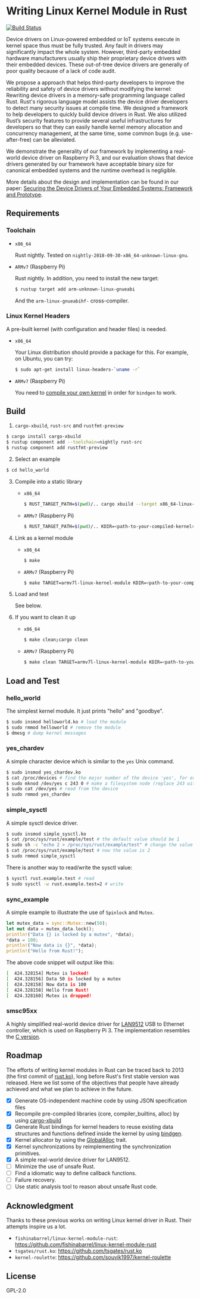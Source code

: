 # Writing Linux Kernel Module in Rust
[![Build Status](https://travis-ci.com/lizhuohua/linux-kernel-module-rust.svg?token=gQ3MGp1DXsVespCpQBDg&branch=master)](https://travis-ci.com/lizhuohua/linux-kernel-module-rust)

Device drivers on Linux-powered embedded or IoT systems execute in kernel
space thus must be fully trusted. Any fault in drivers may significantly
impact the whole system. However, third-party embedded hardware manufacturers
usually ship their proprietary device drivers with their embedded devices.
These out-of-tree device drivers are generally of poor quality because of a
lack of code audit.

We propose a approach that helps third-party developers to improve the
reliability and safety of device drivers without modifying the kernel:
Rewriting device drivers in a memory-safe programming language called Rust.
Rust's rigorous language model assists the device driver developers to detect
many security issues at compile time. We designed a framework to help
developers to quickly build device drivers in Rust. We also utilized Rust’s
security features to provide several useful infrastructures for developers so
that they can easily handle kernel memory allocation and concurrency
management, at the same time, some common bugs (e.g. use-after-free) can be
alleviated.

We demonstrate the generality of our framework by implementing a real-world
device driver on Raspberry Pi 3, and our evaluation shows that device drivers
generated by our framework have acceptable binary size for canonical embedded
systems and the runtime overhead is negligible.

More details about the design and implementation can be found in our paper: 
[Securing the Device Drivers of Your Embedded Systems: Framework and
Prototype](https://mssun.me/assets/ares19securing.pdf).

## Requirements

### Toolchain

* `x86_64`

    Rust nightly. Tested on `nightly-2018-09-30-x86_64-unknown-linux-gnu`.

* `ARMv7` (Raspberry Pi)

    Rust nightly. In addition,  you need to install the new target:
    ```bash
    $ rustup target add arm-unknown-linux-gnueabi
    ```
    And the `arm-linux-gnueabihf-` cross-compiler.

### Linux Kernel Headers

A pre-built kernel (with configuration and header files) is needed.

* `x86_64`

    Your Linux distribution should provide a package for this. For example, on Ubuntu, you can try:
    ```bash
    $ sudo apt-get install linux-headers-`uname -r`
    ```

* `ARMv7` (Raspberry Pi)

    You need to [compile your own kernel](https://www.raspberrypi.org/documentation/linux/kernel/building.md) in order for `bindgen` to work.

## Build

1. `cargo-xbuild`, `rust-src` and `rustfmt-preview`
```bash
$ cargo install cargo-xbuild
$ rustup component add --toolchain=nightly rust-src
$ rustup component add rustfmt-preview
```
2. Select an example
```bash
$ cd hello_world
```
3. Compile into a static library
    * `x86_64`
        ```bash
        $ RUST_TARGET_PATH=$(pwd)/.. cargo xbuild --target x86_64-linux-kernel-module
        ```
    * `ARMv7` (Raspberry Pi)
        ```bash
        $ RUST_TARGET_PATH=$(pwd)/.. KDIR=<path-to-your-compiled-kernel> cargo xbuild --target armv7l-linux-kernel-module
        ```
4. Link as a kernel module
    * `x86_64`
        ```bash
        $ make
        ```
    * `ARMv7` (Raspberry Pi)
        ```bash
        $ make TARGET=armv7l-linux-kernel-module KDIR=<path-to-your-compiled-kernel> CROSS=arm-linux-gnueabihf-
        ```
5. Load and test

    See below.
6. If you want to clean it up
    * `x86_64`
        ```bash
        $ make clean;cargo clean
        ```
    * `ARMv7` (Raspberry Pi)
        ```bash
        $ make clean TARGET=armv7l-linux-kernel-module KDIR=<path-to-your-compiled-kernel> CROSS=arm-linux-gnueabihf-;cargo clean
        ```

## Load and Test

### hello_world
The simplest kernel module. It just prints "hello" and "goodbye".
```bash
$ sudo insmod helloworld.ko # load the module
$ sudo rmmod helloworld # remove the module
$ dmesg # dump kernel messages
```

### yes_chardev
A simple character device which is similar to the `yes` Unix command.
```bash
$ sudo insmod yes_chardev.ko
$ cat /proc/devices # find the major number of the device 'yes', for example, 243
$ sudo mknod /dev/yes c 243 0 # make a filesystem node (replace 243 with your own major number)
$ sudo cat /dev/yes # read from the device
$ sudo rmmod yes_chardev
```

### simple_sysctl
A simple sysctl device driver.
```bash
$ sudo insmod simple_sysctl.ko
$ cat /proc/sys/rust/example/test # the default value should be 1
$ sudo sh -c "echo 2 > /proc/sys/rust/example/test" # change the value
$ cat /proc/sys/rust/example/test # now the value is 2
$ sudo rmmod simple_sysctl
```
There is another way to read/write the sysctl value:
```bash
$ sysctl rust.example.test # read
$ sudo sysctl -w rust.example.test=2 # write
```

### sync_example
A simple example to illustrate the use of `Spinlock` and `Mutex`.
```rust
let mutex_data = sync::Mutex::new(50);
let mut data = mutex_data.lock();
println!("Data {} is locked by a mutex", *data);
*data = 100;
println!("Now data is {}", *data);
println!("Hello from Rust!");
```
The above code snippet will output like this:
```bash
[  424.328154] Mutex is locked!
[  424.328156] Data 50 is locked by a mutex
[  424.328158] Now data is 100
[  424.328158] Hello from Rust!
[  424.328160] Mutex is dropped!
```

### smsc95xx
A highly simplified real-world device driver for [LAN9512](https://www.microchip.com/datasheet/LAN9512) USB to Ethernet controller, which is used on Raspberry Pi 3. The implementation resembles the [C version](https://github.com/torvalds/linux/blob/master/drivers/net/usb/smsc95xx.c).

## Roadmap
The efforts of writing kernel modules in Rust can be traced back to 2013 (the first commit of [rust.ko](https://github.com/tsgates/rust.ko)), long before Rust's first stable version was released. Here we list some of the objectives that people have already achieved and what we plan to achieve in the future.
- [x] Generate OS-independent machine code by using JSON specification files
- [x] Recompile pre-compiled libraries (core, compiler_builtins, alloc) by using [cargo-xbuild](https://github.com/rust-osdev/cargo-xbuild)
- [x] Generate Rust bindings for kernel headers to reuse existing data structures and functions defined inside the kernel by using [bindgen](https://github.com/rust-lang/rust-bindgen).
- [x] Kernel allocator by using the [GlobalAlloc](https://doc.rust-lang.org/core/alloc/trait.GlobalAlloc.html) trait.
- [x] Kernel synchronizations by reimplementing the synchronization primitives.
- [x] A simple real-world device driver for LAN9512.
- [ ] Minimize the use of unsafe Rust.
- [ ] Find a idiomatic way to define callback functions.
- [ ] Failure recovery.
- [ ] Use static analysis tool to reason about unsafe Rust code.

## Acknowledgment

Thanks to these previous works on writing Linux kernel driver in Rust. Their attempts inspire us a lot.
  - `fishinabarrel/linux-kernel-module-rust`: https://github.com/fishinabarrel/linux-kernel-module-rust
  - `tsgates/rust.ko`: https://github.com/tsgates/rust.ko
  - `kernel-roulette`: https://github.com/souvik1997/kernel-roulette

## License

GPL-2.0
